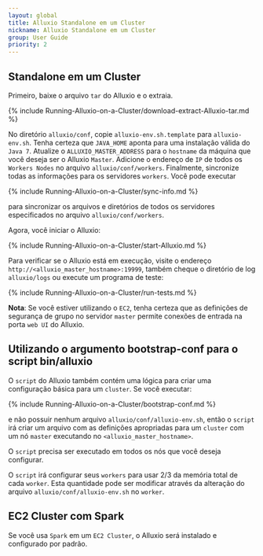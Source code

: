 ```yaml
---
layout: global
title: Alluxio Standalone em um Cluster
nickname: Alluxio Standalone em um Cluster
group: User Guide
priority: 2
---
```


## Standalone em um Cluster

Primeiro, baixe o arquivo `tar` do Alluxio e o extraia. 

{% include Running-Alluxio-on-a-Cluster/download-extract-Alluxio-tar.md %}

No diretório `alluxio/conf`, copie `alluxio-env.sh.template` para `alluxio-env.sh`. Tenha certeza 
que `JAVA_HOME` aponta para uma instalação válida do `Java 7`. Atualize o `ALLUXIO_MASTER_ADDRESS` 
para o `hostname` da máquina que você deseja ser o Alluxio `Master`. Adicione o endereço de `IP` de 
todos os `Workers Nodes` no arquivo `alluxio/conf/workers`. Finalmente, sincronize todas as 
informações para os servidores `workers`. Você pode executar

{% include Running-Alluxio-on-a-Cluster/sync-info.md %}

para sincronizar os arquivos e diretórios de todos os servidores especificados no arquivo 
`alluxio/conf/workers`.

Agora, você iniciar o Alluxio:

{% include Running-Alluxio-on-a-Cluster/start-Alluxio.md %}

Para verificar se o Alluxio está em execução, visite o endereço `http://<alluxio_master_hostname>:19999`, 
também cheque o diretório de log `alluxio/logs` ou execute um programa de teste:

{% include Running-Alluxio-on-a-Cluster/run-tests.md %}

**Nota**: Se você estiver utilizando o `EC2`, tenha certeza que as definições de segurança de grupo 
no servidor `master` permite conexões de entrada na porta `web UI` do Alluxio.

## Utilizando o argumento bootstrap-conf para o script bin/alluxio

O `script` do Alluxio também contém uma lógica para criar uma configuração básica para um `cluster`. 
Se você executar:

{% include Running-Alluxio-on-a-Cluster/bootstrap-conf.md %}

e não possuir nenhum arquivo `alluxio/conf/alluxio-env.sh`, então o `script` irá criar um arquivo com 
as definições apropriadas para um `cluster` com um nó `master` executando no `<alluxio_master_hostname>`.

O `script` precisa ser executado em todos os nós que você deseja configurar.

O `script` irá configurar seus `workers` para usar 2/3 da memória total de cada `worker`. Esta quantidade 
pode ser modificar através da alteração do arquivo `alluxio/conf/alluxio-env.sh` no `worker`.

## EC2 Cluster com Spark

Se você usa `Spark` em um `EC2 Cluster`, o Alluxio será instalado e configurado por padrão.

